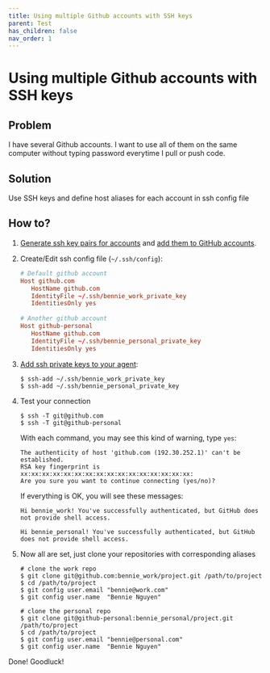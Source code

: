 ```yaml
---
title: Using multiple Github accounts with SSH keys
parent: Test
has_children: false
nav_order: 1
---
```


# Using multiple Github accounts with SSH keys

## Problem
I have several Github accounts. I want to use all of them on the same computer without typing password everytime I pull or push code.

## Solution
Use SSH keys and define host aliases for each account in ssh config file

## How to?
1. [Generate ssh key pairs for accounts](https://help.github.com/articles/generating-a-new-ssh-key/) and [add them to GitHub accounts](https://help.github.com/articles/adding-a-new-ssh-key-to-your-github-account/).
2. Create/Edit ssh config file (`~/.ssh/config`):

   ```conf
   # Default github account
   Host github.com
      HostName github.com
      IdentityFile ~/.ssh/bennie_work_private_key
      IdentitiesOnly yes
      
   # Another github account
   Host github-personal
      HostName github.com
      IdentityFile ~/.ssh/bennie_personal_private_key
      IdentitiesOnly yes
   ```

3. [Add ssh private keys to your agent](https://help.github.com/articles/adding-a-new-ssh-key-to-the-ssh-agent/):

   ```shell
   $ ssh-add ~/.ssh/bennie_work_private_key
   $ ssh-add ~/.ssh/bennie_personal_private_key
   ```

4. Test your connection

   ```shell
   $ ssh -T git@github.com
   $ ssh -T git@github-personal
   ```

   With each command, you may see this kind of warning, type `yes`:

   ```shell
   The authenticity of host 'github.com (192.30.252.1)' can't be established.
   RSA key fingerprint is xx:xx:xx:xx:xx:xx:xx:xx:xx:xx:xx:xx:xx:xx:xx:xx:
   Are you sure you want to continue connecting (yes/no)?
   ```

   If everything is OK, you will see these messages:

   ```shell
   Hi bennie_work! You've successfully authenticated, but GitHub does not provide shell access.
   ```
   
   ```shell
   Hi bennie_personal! You've successfully authenticated, but GitHub does not provide shell access.
   ```

5. Now all are set, just clone your repositories with corresponding aliases

   ```shell
   # clone the work repo
   $ git clone git@github.com:bennie_work/project.git /path/to/project
   $ cd /path/to/project
   $ git config user.email "bennie@work.com"
   $ git config user.name  "Bennie Nguyen"

   # clone the personal repo
   $ git clone git@github-personal:bennie_personal/project.git /path/to/project
   $ cd /path/to/project
   $ git config user.email "bennie@personal.com"
   $ git config user.name  "Bennie Nguyen"
   ```

Done! Goodluck!